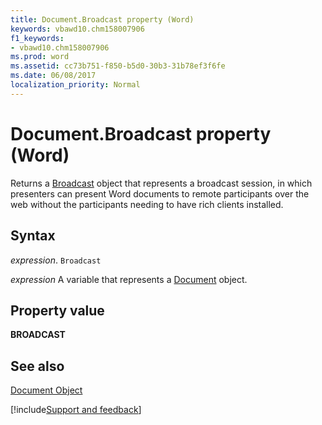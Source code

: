 ```yaml
---
title: Document.Broadcast property (Word)
keywords: vbawd10.chm158007906
f1_keywords:
- vbawd10.chm158007906
ms.prod: word
ms.assetid: cc73b751-f850-b5d0-30b3-31b78ef3f6fe
ms.date: 06/08/2017
localization_priority: Normal
---
```



# Document.Broadcast property (Word)

Returns a [Broadcast](Word.broadcast.md) object that represents a broadcast session, in which presenters can present Word documents to remote participants over the web without the participants needing to have rich clients installed.


## Syntax

_expression_. `Broadcast`

_expression_ A variable that represents a [Document](./Word.Document.md) object.


## Property value

 **BROADCAST**


## See also


[Document Object](Word.Document.md)

[!include[Support and feedback](~/includes/feedback-boilerplate.md)]